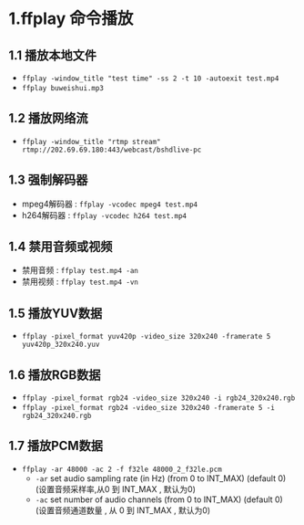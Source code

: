 # 1.ffplay 命令播放

## 1.1 播放本地文件

* `ffplay -window_title "test time" -ss 2 -t 10 -autoexit test.mp4`
* `ffplay buweishui.mp3`

## 1.2 播放网络流  

* `ffplay -window_title "rtmp stream" rtmp://202.69.69.180:443/webcast/bshdlive-pc`

## 1.3 强制解码器  

* mpeg4解码器 : `ffplay -vcodec mpeg4 test.mp4`
* h264解码器 : `ffplay -vcodec h264 test.mp4`

## 1.4 禁用音频或视频  

* 禁用音频 : `ffplay test.mp4 -an`
* 禁用视频 : `ffplay test.mp4 -vn`  

## 1.5 播放YUV数据  

* `ffplay -pixel_format yuv420p -video_size 320x240 -framerate 5 yuv420p_320x240.yuv`

## 1.6 播放RGB数据  

* `ffplay -pixel_format rgb24 -video_size 320x240 -i rgb24_320x240.rgb`
* `ffplay -pixel_format rgb24 -video_size 320x240 -framerate 5 -i rgb24_320x240.rgb`

## 1.7 播放PCM数据  

* `ffplay -ar 48000 -ac 2 -f f32le 48000_2_f32le.pcm`
  * `-ar` set audio sampling rate (in Hz) (from 0 to INT_MAX) (default 0)  (设置音频采样率,从0 到 INT_MAX , 默认为0)
  * `-ac` set number of audio channels (from 0 to INT_MAX) (default 0)  (设置音频通道数量 , 从 0 到 INT_MAX , 默认为0)

